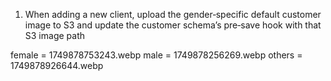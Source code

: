 1) When adding a new client, upload the gender‑specific default customer image to S3 and update the customer schema’s pre‑save hook with that S3 image path



female = 1749878753243.webp
male = 1749878256269.webp
others = 1749878926644.webp